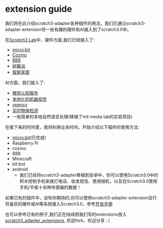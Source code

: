 # extension guide
我们将在此介绍scratch3-adapter各种插件的用法，我们已通过scratch3-adapter extension将一些有趣的硬件和AI接入到了scratch3.0中。

在[Scratch3 Lab](https://blog.just4fun.site/Scratch3-Lab.html)中，硬件方面,我们已经接入了:

*  [micro:bit](http://microbit.org/)
*  [Cozmo](https://www.anki.com/en-us/cozmo)
*  [BB8](https://store.sphero.com/products/bb-8-by-sphero)
*  [树莓派](https://www.raspberrypi.org/)
*  [智能家居](https://blog.just4fun.site/scratch3-smart-home.html)

AI方面，我们接入了:

*  [微软认知服务](https://azure.microsoft.com/zh-cn/services/cognitive-services/)
*  [本地化的机器视觉](https://js.tensorflow.org/)
*  [opencv](https://opencv.org/)
*  [实时物体检测](https://pjreddie.com/darknet/yolo/)
*  一些简单的本地自然语言处理(移植了mit media lab的实验项目)

在接下来的时间里，我将利用业余时间，开始介绍以下插件的使用方法:

*  [micro:bit](/user_guide/usage/)(已完成)
*  Raspberry Pi
*  cozmo
*  BB8
*  Minecraft
*  bit:bot
*  android
    *  我们已经将scratch3-adapter移植到安卓中，你可以使用Scratch3.0中的积木控制手机来拨打电话、收发短信、使用相机，以及在Scratch3.0使用手机/平板十余种传感器的数据！


如果已有的插件中，没有你期待的,你可以使用scratch3-adapter extension自行将喜欢的硬件或AI等系统接入Scratch3.0，参考[开发手册](/dev_guide/helloworld/)

也可以参考已有的例子,我们正在陆续把我们写的extensions放入[scratch3_adapter_extensions](https://github.com/Scratch3Lab/scratch3_adapter_extensions), 欢迎fork，欢迎分享 : )
